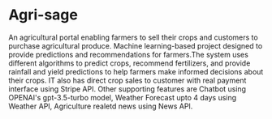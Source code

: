 # Agri-sage
An agricultural portal enabling farmers to sell their crops and customers to purchase agricultural produce.
Machine learning-based project designed to provide predictions and recommendations for farmers.The system uses different algorithms to predict crops, recommend fertilizers, and provide rainfall and yield predictions to help farmers make informed decisions about their crops.
IT also has direct crop sales to customer with real payment interface using Stripe API.
Other supporting features are Chatbot using OPENAI's gpt-3.5-turbo model, Weather Forecast upto 4 days using Weather API, Agriculture realetd news using News API.






